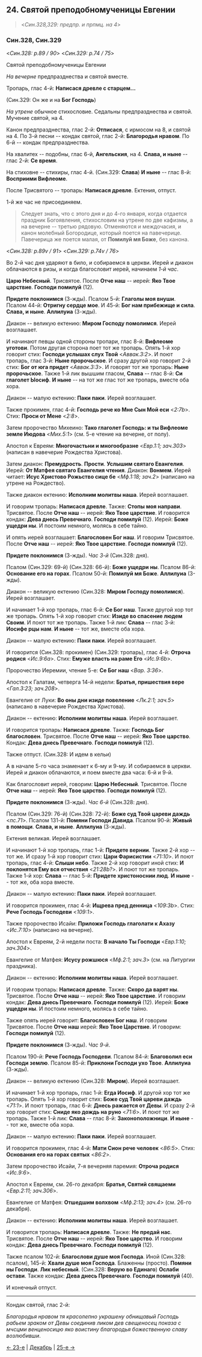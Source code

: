 ## 24. Святой преподобномученицы Евгении

> <*Син.328,329: предпр. и прпмц. на 4*>

### Син.328, Син.329

<*Син.328: p.89 / 90*>
<*Син.329: p.74 / 75*>

Святой преподобномученицы Евгении

*На вечерне* предпразднества и святой вместе.

Тропарь, глас 4-й: **Написася древле с старцем...**

(Син.329: Он же и на **Бог Господь**) 

*На утрене* обычное стихословие. 
Седальны предпразднества и святой. 
Мучение святой, на 4.

Канон предпразднества, глас 2-й: **Отписася**, с ирмосом на 8, и святой на 4. 
По 3-й песни -- кондак святой, глас 2-й: **Благородья нравом**. 
По 6-й -- кондак предпразднества.

На хвалитех -- подобны, глас 6-й, **Ангельския**, на 4. 
**Слава, и ныне** -- глас 2-й: **Се время**. 

На стиховне -- стихиры, глас 4-й.
(Син.329: **Слава**) **И ныне** -- глас 8-й: **Восприими Вифлеоме**.

После Трисвятого -- тропарь: **Написася древле**. 
Ектения, отпуст.

1-й же час не присоединяем.

> Следует знать, что с этого дня и до 4-го января, когда отдается праздник Богоявления, 
> стихословим на утрене по две кафизмы, а на вечерне -- третью рядовую. 
> Отменяются и междочасия, и канон молебный Богородице, который поется на павечерице. 
> Павечерица же поется малая, от **Помилуй мя Боже**, без канона. 

<*Син.328: p.89v / 91*>
<*Син.329: p.74v / 76*>

Во 2-й час дня ударяют в било, и собираемся в церкви. 
Иерей и диакон облачаются в ризы, и когда благословит иерей, начинаем *1-й час*. 

**Царю Небесный**. Трисвятое. После **Отче наш** -- иерей: **Яко Твое царствие**. 
**Господи помилуй** (12). 

**Придете поклонимся** (3-жды). 
Псалом 5-й: **Глаголы моя внуши**. 
Псалом 44-й: **Отригну сердце мое**. 
И 45-й: **Бог нам прибежище и сила**. 
**Слава, и ныне**. **Аллилуиа** (3-жды). 

Диакон -- великую ектению: **Миром Господу помолимся**. Иерей возглашает. 

И начинают певцы одной стороны тропари, глас 8-й: **Вифлеоме уготови**. 
Потом другая сторона поет тот же тропарь. 
Опять 1-й хор говорит стих: **Господи услышах слух Твой** <*Аввак.3:2*>. 
И поют тропарь, глас 3-й: **Ныне пророчьское**. 
И сразу другой хор говорит 2-й стих: **Бог от юга придет** <*Аввак.3:3*>.
И говорят тот же тропарь: **Ныне пророчьское**. 
Также 1-й лик вышшим гласом, **Слава** -- глас 8-й: **Си глаголет Ыосиф**. 
**И ныне** -- на тот же глас тот же тропарь, вместе оба хора. 

Диакон -- малую ектению: **Паки паки**. Иерей возглашает. 

Также прокимен, глас 4-й: **Господь рече ко Мне Сын Мой еси** <*2:7b*>. 
Стих: **Проси от Мене** <*2:8*>.

Затем пророчество Михеино: **Тако глаголет Господь: и ты Вифлеоме земле Июдова** <*Мих.5:1*>
(см. 5-е чтение на вечерне, от полу).

Апостол к Евреям: **Многочастьни и многообразне** <*Евр.1:1; зач.303*> 
(написан в навечерие Рождества Христова).

Затем диакон: **Премудрость**. **Прости**. **Услышим святаго Евангелия**. 
Иерей: **От Матфея святаго Евангелия чтения**. 
Диакон: **Вонмем**. 
Иерей читает: **Исус Христово Рожьство сице бе** <*Мф.1:18; зач.2*>
(написано на утрене на Рождество).

Также диакон ектению: **Исполним молитвы наша**. Иерей возглашает. 

И говорим тропарь: **Написася древле**. 
Также: **Стопы моя направи**. Трисвятое. 
После **Отче наш** -- иерей: **Яко Твое царствие**. 
И говорится кондак: **Дева днесь Превечнаго**. 
**Господи помилуй** (12). 
Иерей: **Боже ущедри ны**. 
И постоим немного, молясь в себе тайно. 

И опять иерей возглашает: **Благословен Бог наш**.
И говорим Трисвятое. После **Отче наш** -- иерей: **Яко Твое царствие**.
**Господи помилуй** (12).

**Придете поклонимся** (3-жды). *Час 3-й* (Син.328: дня).

Псалом (Син.329: 69-й) (Син.328: 66-й): **Боже ущедри ны**.
Псалом 86-й: **Основание его на горах**.
Псалом 50-й: **Помилуй мя Боже**.
**Аллилуиа** (3-жды).

Диакон -- великую ектению (Син.328: **Миром Господу помолимся**). Иерей возглашает.

И начинает 1-й хор тропарь, глас 6-й: **Се Бог наш**.
Также другой хор тот же тропарь.
Опять 1-й хор говорит стих: **Изиде во спасение людем Своим**.
И поют тот же тропарь.
Также 1-й лик: **Слава** -- глас 3-й: **Иосифе рцы нам**.
**И ныне** -- тот же, вместе оба хора.

Диакон -- малую ектению: **Паки паки**. Иерей возглашает.

И говорится (Син.328: прокимен) (Син.329: тропарь), глас 4-й: 
**Отроча родися** <*Ис.9:6a*>.
Стих: **Емуже власть на раме Его** <*Ис.9:6b*>.

Пророчество Иеремии, чтение 5-е: **Се Бог наш** <*Вар. 3:36*>.

Апостол к Галатам, четверга 14-й недели: **Братья, пришествия вере** <*Гал.3:23; зач.208*>.

Евангелие от Луки: **Во оны дни изиде повеление** <*Лк.2:1; зач.5*>
(написано в навечерие Рождества Христова).

Диакон -- ектению: **Исполним молитвы наша**. Иерей возглашает.

И говорится тропарь: **Написася древле**.
Также: **Господь Бог благословен**. Трисвятое.
После **Отче наш** -- иерей: **Яко Твое царство**.
Кондак: **Дева днесь Превечнаго**.
**Господи помилуй** (12).

Также отпуст. (Син.328: И идем в кельи)

А в начале 5-го часа знаменает к 6-му и 9-му. И собираемся в церкви. 
Иерей и диакон облачаются, и поем вместе два часа: 6-й и 9-й.

Как благословит иерей, говорим: **Царю Небесный**. Трисвятое. 
После **Отче наш** -- иерей: **Яко Твое царство**.
**Господи помилуй** (12).

**Придете поклонимся** (3-жды). *Час 6-й* (Син.328: дня).

Псалом (Син.329: 76-й) (Син.328: 72-й): **Боже суд Твой цареви даждь** <*пс.71*>.
Псалом 131-й: **Помяни Господи Давида**.
Псалом 90-й: **Живый в помощи**.
**Слава, и ныне**. **Аллилуиа** (3-жды).

Ектения великая. Иерей возглашает.

И начинают 1-й хор тропарь, глас 1-й: **Придете вернии**.
Также 2-й хор -- тот же.
И сразу 1-й хор говорит стих: **Цари Фарисистии** <*71:10*>.
И поют тропарь, глас 4-й: **Слыши небо**.
Также 2-й хор говорит иной стих: **И поклонятся Ему вся отчествия** <*21:28b?*>.
И поют тот же тропарь. 
Также 1-й хор: **Слава** -- глас 5-й: **Придете христоноснии люд**. 
**И ныне** -- тот же, оба хора вместе.

Диакон -- малую ектению: **Паки паки**. Иерей возглашает.

И говорится прокимен, глас 4-й: **Ищрева пред денница** <*109:3b*>.
Стих: **Рече Господь Господеви** <*109:1*>.

Также пророчество Исайи: **Приложи Господь глаголати к Ахазу** <*Ис.7:10*>
(написано на вечерне).

Апостол к Евреям, 2-й недели поста: **В начало Ты Господи** <*Евр.1:10; зач.304*>.

Евангелие от Матфея: **Исусу рожшюся** <*Мф.2:1; зач.3*> (см. на Литургии праздника).

Диакон -- ектению: **Исполним молитвы наша**. Иерей возглашает.

И говорим тропарь: **Написася древле**.
Также: **Скоро да варят ны**. Трисвятое.
После **Отче наш** -- иерей: **Яко Твое царствие**.
И говорим кондак: **Дева днесь Превечнаго**.
**Господи помилуй** (12).
Иерей: **Боже ущедри ны**.
И постоим немного, молясь в себе тайно.

Также опять иерей говорит: **Благословен Бог наш**. 
И говорим Трисвятое. После **Отче наш** иерей: **Яко Твое Царствие**. 
И говорим: **Господи помилуй** (12). 

**Придете поклонимся** (3-жды). *Час 9-й*.

Псалом 190-й: **Рече Господь Господеви**.
Псалом 84-й: **Благоволил еси Господи землю**.
Псалом 85-й: **Приклони Господи ухо Твое**.
**Аллилуиа** (3-жды).

Диакон -- великую ектению (Син.328: **Миром**). Иерей возглашает.

И начинает 1-й хор тропарь, глас 1-й: **Егда Иосиф**.
И другой хор тот же тропарь.
Опять 1-й хор говорит стих: **Боже суд Твой цареви даждь** <*71:1*>.
И поют тропарь, глас 6-й: **Днесь ражается от Девы**.
И сразу 2-й хор говорит стих: **Сниде яко дождь на руно** <*71:6*>.
И поют тот же тропарь.
Также 1-й лик: **Слава** -- глас 8-й: **Законоположници**.
**И ныне** -- тот же, вместе оба хора.

Диакон -- малую ектению: **Паки паки**. Иерей возглашает.

И говорится прокимен, глас 4-й: **Мати Сион рече человек** <*86:5*>.
Стих: **Основания его на горах святых** <*86:2*>.

Затем пророчество Исайи, 7-я вечерняя паремия: **Отроча родися** <*Ис.9:6*>.

Апостол к Евреям, см. 26-го декабря: **Братья, Святий свящаеми** <*Евр.2:11; зач.306*>.

Евангелие от Матфея: **Отшедшим волхвом** <*Мф.2:13; зач.4*> (см. 26-го декабря).

Диакон -- ектению: **Исполним молитвы наша**. Иерей возглашает.

И говорится тропарь: **Написася древле**.
Также: **Не предай нас**. Трисвятое.
После **Отче наш** -- иерей: **Яко Твое царство**.
И говорим кондак: **Дева днесь Превечнаго**.
**Господи помилуй** (12).

Также псалом 102-й: **Благослови душе моя Господа**. 
Иной (Син.328: псалом), 145-й: **Хвали душе моя Господа**. 
Блаженны (просто). 
**Помяни ны Господи**. **Лик небесный**. (Син.328: **Верую во Единаго**) 
**Ослаби остави**. Также кондак: **Дева днесь Превечнаго**. 
**Господи помилуй** (40). 

И конечный отпуст.

---

Кондак святой, глас 2-й: 

*Благородья нравом тя красолепно украшену обнищавый Господь рабьем зраком от Девы
соединив ликом дев свещеносец показа с мчсцми венценосицю яко воистину благородья 
божественную славу возлюбивши*.

[← 23-е](12_23_SAB.ru.md) | [Декабрь](README.md#24-й) | [25-е →](12_25_SAB.ru.md) 
